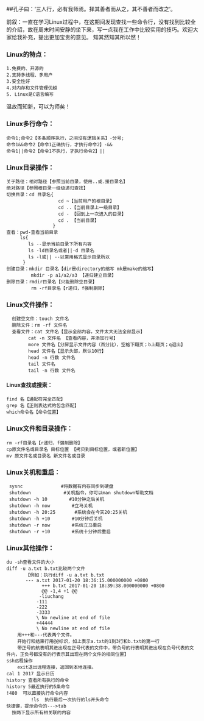 ##孔子曰：‘三人行，必有我师焉。择其善者而从之，其不善者而改之’。

前叙：一直在学习Linux过程中，在这期间发现查找一些命令行，没有找到比较全的介绍，故在周末时间安静的坐下来，写一点我在工作中比较实用的技巧。欢迎大家给我补充，提出更加宝贵的意见。
  知其然知其所以然！
### Linux的特点：
    1.免费的、开源的
    2.支持多线程、多用户
    3.安全性好
    4.对内存和文件管理优越
    5. Linux是C语言编写
温故而知新，可以为师矣！
### Linux多行命令：
    命令1;命令2【多条顺序执行，之间没有逻辑关系】-分号;
    命令1&&命令2【命令1正确执行，才执行命令2】-&&
    命令1||命令2【命令1不执行，才执行命令2】||

### Linux目录操作：
    关于路径：相对路径【参照当前目录，使用..或.接目录名】
    绝对路径【参照根目录一级级递归查找】
    切换目录：cd 目录名{  
                       cd ~【当前用户的根目录】
                       cd ..【当前目录上一级目录】
                       cd - 【回到上一次进入的目录】
                       cd . 【当前目录】
                     }
    查看：pwd-查看当前目录
         ls{
            ls --显示当前目录下所有内容
            ls -ld目录名或者||-d 目录名
            ls -l或|| --以常用格式显示目录所以
          }
    创建目录：mkdir 目录名【dir是directory的缩写 mk是make的缩写】
             mkdir -p a1/a2/a3 【递归建立目录】
    删除目录：rmdir目录名【只能删除空目录】
             rm -rf目录名【r递归，f强制删除】

### Linux文件操作：
      创建空文件：touch 文件名
      删除文件：rm -rf 文件名
      查看文件：cat 文件名【显示全部内容，文件太大无法全部显示】
            cat -n 文件名 【查看内容，并添加行号】
            more 文件名【分屏显示文件内容（百分比），空格下翻页；b上翻页；q退出】
            head 文件名【显示头部，默认10行】
            head -n 行数 文件名 
            tail 文件名
            tail -n 行数 文件名
#### Linux查找或搜索：
    find 名【通配符完全匹配】
    grep 名【正则表达式的包含匹配】
    which命令名【命令位置】

### Linux文件和目录操作：
    rm -rf目录名【r递归，f强制删除】
    cp原文件名或目录名 目标位置 【拷贝到目标位置，或者新位置】
    mv 原文件名或目录名 新文件名或目录

### Linux关机和重启：       
     sysnc              #将数据有内存同步到硬盘
     shutdown            #关机指令，你可以man shutdown帮助文档
     shutdown -h 10        #10分钟之后关机
     shutdown -h now        #立马关机
     shutdown -h 20:25       #系统会在今天20:25关机
     shutdown -h +10        #10分钟后关机
     shutdown -r now        #系统立马重启
     shutdown -r +10        #系统十分钟后重启
### Linux其他操作：
    du -sh查看文件的大小
    diff -u a.txt b.txt比较两个文件
           【例如：执行diff -u a.txt b.txt
           --- a.txt 2017-01-20 18:36:15.000000000 +0800
                 +++ b.txt 2017-01-20 18:39:38.000000000 +0800
                 @@ -1,4 +1 @@
                -liuchang
               -111
               -222
               -3333
               \ No newline at end of file
               +44444
               \ No newline at end of file
        用+++和---代表两个文件。
        开始行和结束行用@@标识，如上表示a.txt的1到3行和b.txt的第一行
        带正号的航表明其进出现在正号代表的文件中，带负号的行表明其进出现在负号代表的文件内，正负号都没有的行表示其出现在两个文件的相同位置】
    ssh远程操作
        exit退出远程连接，返回到本地连接。
    cal 1 2017 显示日历
    history 查看所有执行的命令
    history 5最近执行的5条命令
    !480  可以直接执行命令内容
             !ls  执行最后一次执行的ls开头命令
    快捷键，提示命令的--->tab
      按两下显示所有相关联的内容

